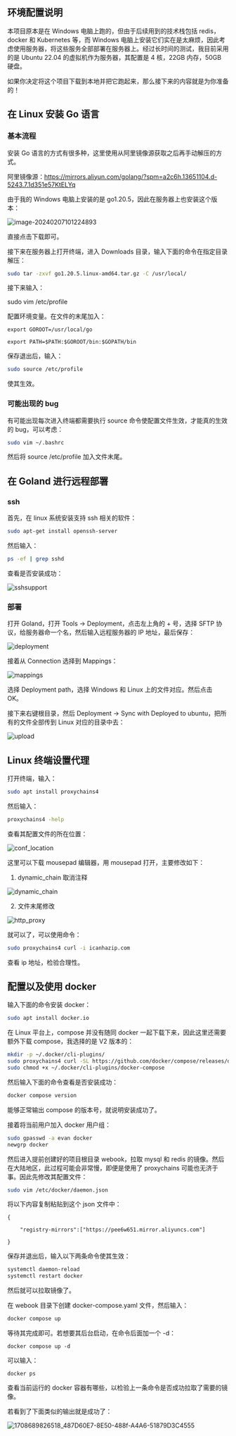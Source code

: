 ## 环境配置说明

本项目原本是在 Windows 电脑上跑的，但由于后续用到的技术栈包括 redis，docker 和 Kubernetes 等，而 Windows 电脑上安装它们实在是太麻烦，因此考虑使用服务器，将这些服务全部部署在服务器上。经过长时间的测试，我目前采用的是 Ubuntu 22.04 的虚拟机作为服务器，其配置是 4 核，22GB 内存，50GB 硬盘。

如果你决定将这个项目下载到本地并把它跑起来，那么接下来的内容就是为你准备的！

## 在 Linux 安装 Go 语言

### 基本流程

安装 Go 语言的方式有很多种，这里使用从阿里镜像源获取之后再手动解压的方式。

阿里镜像源：https://mirrors.aliyun.com/golang/?spm=a2c6h.13651104.d-5243.7.1d351e57KtELYq

由于我的 Windows 电脑上安装的是 go1.20.5，因此在服务器上也安装这个版本：

![image-20240207101224893](https://github.com/EvanTheBoy/webook/assets/73733942/cd542eff-daf4-492d-947d-ef7b06a31f6f)

直接点击下载即可。

接下来在服务器上打开终端，进入 Downloads 目录，输入下面的命令在指定目录解压：

```bash
sudo tar -zxvf go1.20.5.linux-amd64.tar.gz -C /usr/local/
```

接下来输入：

sudo vim /etc/profile

配置环境变量。在文件的末尾加入：

```
export GOROOT=/usr/local/go

export PATH=$PATH:$GOROOT/bin:$GOPATH/bin
```

保存退出后，输入：

```bash
sudo source /etc/profile
```

使其生效。

### 可能出现的 bug

有可能出现每次进入终端都需要执行 source 命令使配置文件生效，才能真的生效的 bug，可以考虑：

```bash
sudo vim ~/.bashrc
```

然后将 source /etc/profile 加入文件末尾。

## 在 Goland 进行远程部署

### ssh

首先，在 linux 系统安装支持 ssh 相关的软件：

```bash
sudo apt-get install openssh-server
```

然后输入：

```bash
ps -ef | grep sshd
```

查看是否安装成功：

![sshsupport](https://github.com/EvanTheBoy/webook/assets/73733942/2c1580a5-4cab-4200-adc3-075ff38d3ae0)

### 部署

打开 Goland，打开 Tools -> Deployment，点击左上角的 + 号，选择 SFTP 协议，给服务器命一个名，然后输入远程服务器的 IP 地址，最后保存：

![deployment](https://github.com/EvanTheBoy/webook/assets/73733942/133b4c16-48e8-4733-af39-bcfa2dbd7273)

接着从 Connection 选择到 Mappings：

![mappings](https://github.com/EvanTheBoy/webook/assets/73733942/82b1311f-bbea-476b-8da4-9a766f89af87)

选择 Deployment path，选择 Windows 和 Linux 上的文件对应。然后点击 OK。

接下来右键根目录，然后 Deployment -> Sync with Deployed to ubuntu，把所有的文件全部传到 Linux 对应的目录中去：

![upload](https://github.com/EvanTheBoy/webook/assets/73733942/1277fcab-bf22-4c58-b137-96a6c7264d8e)

## Linux 终端设置代理

打开终端，输入：

```bash
sudo apt install proxychains4
```

然后输入：

```bash
proxychains4 -help
```

查看其配置文件的所在位置：

![conf_location](https://github.com/EvanTheBoy/webook/assets/73733942/90906394-ecff-49e8-9434-a1ddcaa42235)

这里可以下载 mousepad 编辑器，用 mousepad 打开，主要修改如下：

1. dynamic_chain 取消注释

![dynamic_chain](https://github.com/EvanTheBoy/webook/assets/73733942/002151e4-e2e5-40ff-9a8e-7fc593d15aff)

2. 文件末尾修改

![http_proxy](https://github.com/EvanTheBoy/webook/assets/73733942/e584527c-f9af-4825-95f2-3993a82cc914)

就可以了，可以使用命令：

```bash
sudo proxychains4 curl -i icanhazip.com
```

查看 ip 地址，检验合理性。

## 配置以及使用 docker

输入下面的命令安装 docker：

```bash
sudo apt install docker.io
```

在 Linux 平台上，compose 并没有随同 docker 一起下载下来，因此这里还需要额外下载 compose，我选择的是 V2 版本的：

```bash
mkdir -p ~/.docker/cli-plugins/
sudo proxychains4 curl -SL https://github.com/docker/compose/releases/download/v2.24.0/docker-compose-linux-x86_64 -o ~/.docker/cli-plugins/docker-compose
sudo chmod +x ~/.docker/cli-plugins/docker-compose
```

然后输入下面的命令查看是否安装成功：

```bash
docker compose version
```

能够正常输出 compose 的版本号，就说明安装成功了。

接着将当前用户加入 docker 用户组：

```bash
sudo gpasswd -a evan docker
newgrp docker
```

然后进入提前创建好的项目根目录 webook，拉取 mysql 和 redis 的镜像。然后在大陆地区，此过程可能会非常慢，即便是使用了 proxychains 可能也无济于事。因此先修改其配置文件：

```bash
sudo vim /etc/docker/daemon.json
```

将以下内容复制粘贴到这个 json 文件中：

```
{

	"registry-mirrors":["https://pee6w651.mirror.aliyuncs.com"]

}
```

保存并退出后，输入以下两条命令使其生效：

```bash
systemctl daemon-reload
systemctl restart docker
```

然后就可以拉取镜像了。

在 webook 目录下创建 docker-compose.yaml 文件，然后输入：

```bash
docker compose up
```

等待其完成即可。若想要其后台启动，在命令后面加一个 -d：

```
docker compose up -d
```

可以输入：

```
docker ps
```

查看当前运行的 docker 容器有哪些，以检验上一条命令是否成功拉取了需要的镜像。

若看到了下面类似的输出就是成功了：

![1708689826518_487D60E7-8E50-488f-A4A6-51879D3C4555](F:\webookImages\docker_ps.png)






